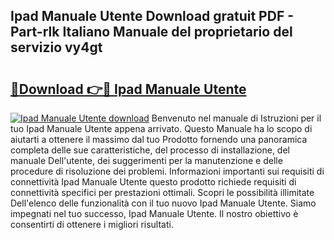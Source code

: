 ## Ipad Manuale Utente Download gratuit PDF - Part-rlk Italiano Manuale del proprietario del servizio vy4gt

# <h2><a href="http://dfd0nip.blite.top/?on=Ipad+Manuale+Utente">🔗Download 👉🔴 Ipad Manuale Utente</a></h2>

[![Ipad Manuale Utente download](https://i.imgur.com/lujVjoI.png)](http://dfd0nip.blite.top/?on=Ipad+Manuale+Utente)
Benvenuto nel manuale di Istruzioni per il tuo Ipad Manuale Utente appena arrivato. Questo Manuale ha lo scopo di aiutarti a ottenere il massimo dal tuo Prodotto fornendo una panoramica completa delle sue caratteristiche, del processo di installazione, del manuale Dell'utente, dei suggerimenti per la manutenzione e delle procedure di risoluzione dei problemi. Informazioni importanti sui requisiti di connettività Ipad Manuale Utente questo prodotto richiede requisiti di connettività specifici per prestazioni ottimali. Scopri le possibilità illimitate Dell'elenco delle funzionalità con il tuo nuovo Ipad Manuale Utente. Siamo impegnati nel tuo successo, Ipad Manuale Utente. Il nostro obiettivo è consentirti di ottenere i migliori risultati.
